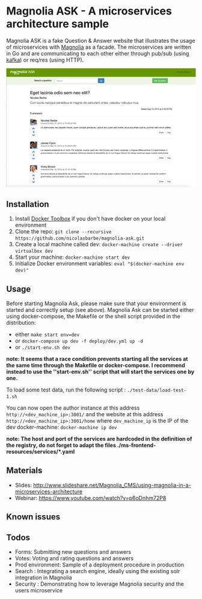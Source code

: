 # Magnolia ASK - A microservices architecture sample
Magnolia ASK is a fake Question & Answer website that illustrates the usage of microservices with [Magnolia](http://magnolia-cms.com/) as a facade. The microservices are written in Go and are communicating to each other either through pub/sub (using [kafka](http://kafka.apache.org/)) or req/res (using HTTP).

![Magnolia Ask](/images/screenshot.png)

## Installation
1. Install [Docker Toolbox](https://www.docker.com/toolbox) if you don't have docker on your local environment
2. Clone the repo: ```git clone --recursive https://github.com/nicolasbarbe/magnolia-ask.git```
3. Create a local machine called dev: ```docker-machine create --driver virtualbox dev```
4. Start your machine: ```docker-machine start dev```
5. Initialize Docker environment variables: ```eval "$(docker-machine env dev)"```

## Usage
Before starting Magnolia Ask, please make sure that your environment is started and correctly setup (see above). Magnolia Ask can be started either using docker-compose, the Makefile or the shell script provided in the distribution:
- either ```make start env=dev```
- or ```docker-compose up dev -f deploy/dev.yml up -d```
- or ```./start-env.sh dev```

**note: It seems that a race condition prevents starting all the services at the same time through the Makefile or docker-compose. I recommend instead to use the ''start-env.sh'' script that will start the services one by one.**

To load some test data, run the following script : ```./test-data/load-test-1.sh```

You can now open the author instance at this address ```http://<dev_machine_ip>:3001/``` and the website at this address ```http://<dev_machine_ip>:3001/home``` where ```dev_machine_ip``` is the IP of the dev docker-machine: ```docker-machine ip dev```

**note: The host and port of the services are hardcoded in the definition of the registry, do not forget to adapt the files ./ms-frontend-resources/services/*.yaml**

## Materials
- Slides: http://www.slideshare.net/Magnolia_CMS/using-magnolia-in-a-microservices-architecture
- Webinar: https://www.youtube.com/watch?v=p6oDnhm72P8

## Known issues

## Todos
- Forms: Submitting new questions and answers
- Votes: Voting and rating questions and answers
- Prod environment: Sample of a deployment procedure in production
- Search : Integrating a search engine, ideally using the existing solr integration in Magnolia
- Security : Demonstrating how to leverage Magnolia security and the users microservice
